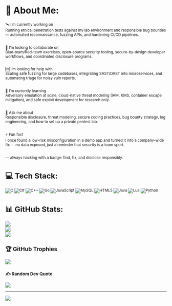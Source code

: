 
# 💫 About Me:
<sub>
🛰️ I’m currently working on<br>
Running ethical penetration tests against my lab environment and responsible bug bounties — automated reconnaissance, fuzzing APIs, and hardening CI/CD pipelines.<br><br>

🤝 I’m looking to collaborate on<br>
Blue-team/Red-team exercises, open-source security tooling, secure-by-design developer workflows, and coordinated disclosure programs.<br><br>

🆘 I’m looking for help with<br>
Scaling safe fuzzing for large codebases, integrating SAST/DAST into microservices, and automating triage for noisy vuln reports.<br><br>

🌱 I’m currently learning<br>
Adversary emulation at scale, cloud-native threat modeling (IAM, KMS, container escape mitigation), and safe exploit development for research only.<br><br>

💬 Ask me about<br>
Responsible disclosure, threat modeling, secure coding practices, bug bounty strategy, log engineering, and how to set up a private pentest lab.<br><br>

⚡ Fun fact<br>
I once found a low-risk misconfiguration in a demo app and turned it into a company-wide fix — no data exposed, just a reminder that security is a team sport.<br><br>

— always hacking with a badge: find, fix, and disclose responsibly.
</sub>




# 💻 Tech Stack:
![C](https://img.shields.io/badge/c-%2300599C.svg?style=for-the-badge&logo=c&logoColor=white) ![C#](https://img.shields.io/badge/c%23-%23239120.svg?style=for-the-badge&logo=csharp&logoColor=white) ![C++](https://img.shields.io/badge/c++-%2300599C.svg?style=for-the-badge&logo=c%2B%2B&logoColor=white) ![Go](https://img.shields.io/badge/go-%2300ADD8.svg?style=for-the-badge&logo=go&logoColor=white) ![JavaScript](https://img.shields.io/badge/javascript-%23323330.svg?style=for-the-badge&logo=javascript&logoColor=%23F7DF1E) ![MySQL](https://img.shields.io/badge/mysql-4479A1.svg?style=for-the-badge&logo=mysql&logoColor=white) ![HTML5](https://img.shields.io/badge/html5-%23E34F26.svg?style=for-the-badge&logo=html5&logoColor=white) ![Java](https://img.shields.io/badge/java-%23ED8B00.svg?style=for-the-badge&logo=openjdk&logoColor=white) ![Lua](https://img.shields.io/badge/lua-%232C2D72.svg?style=for-the-badge&logo=lua&logoColor=white) ![Python](https://img.shields.io/badge/python-3670A0?style=for-the-badge&logo=python&logoColor=ffdd54)
# 📊 GitHub Stats:
![](https://github-readme-stats.vercel.app/api?username=N0Xzzzz&theme=dark&hide_border=false&include_all_commits=true&count_private=true)<br/>
![](https://nirzak-streak-stats.vercel.app/?user=N0Xzzzz&theme=dark&hide_border=false)<br/>
![](https://github-readme-stats.vercel.app/api/top-langs/?username=N0Xzzzz&theme=dark&hide_border=false&include_all_commits=true&count_private=true&layout=compact)

## 🏆 GitHub Trophies
![](https://github-profile-trophy.vercel.app/?username=N0Xzzzz&theme=calm_pink&no-frame=false&no-bg=true&margin-w=4)

### ✍️ Random Dev Quote
![](https://quotes-github-readme.vercel.app/api?type=horizontal&theme=radical)

---
[![](https://visitcount.itsvg.in/api?id=N0Xzzzz&icon=10&color=10)](https://visitcount.itsvg.in)

<!-- Proudly created with GPRM ( https://gprm.itsvg.in ) -->
